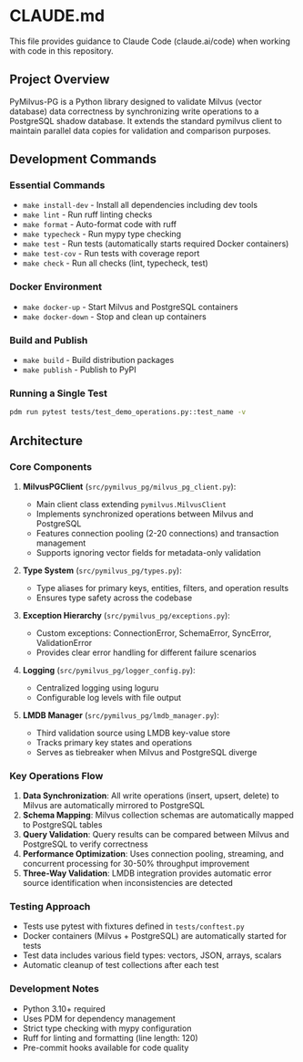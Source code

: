 # CLAUDE.md

This file provides guidance to Claude Code (claude.ai/code) when working with code in this repository.

## Project Overview

PyMilvus-PG is a Python library designed to validate Milvus (vector database) data correctness by synchronizing write operations to a PostgreSQL shadow database. It extends the standard pymilvus client to maintain parallel data copies for validation and comparison purposes.

## Development Commands

### Essential Commands
- `make install-dev` - Install all dependencies including dev tools
- `make lint` - Run ruff linting checks
- `make format` - Auto-format code with ruff
- `make typecheck` - Run mypy type checking
- `make test` - Run tests (automatically starts required Docker containers)
- `make test-cov` - Run tests with coverage report
- `make check` - Run all checks (lint, typecheck, test)

### Docker Environment
- `make docker-up` - Start Milvus and PostgreSQL containers
- `make docker-down` - Stop and clean up containers

### Build and Publish
- `make build` - Build distribution packages
- `make publish` - Publish to PyPI

### Running a Single Test
```bash
pdm run pytest tests/test_demo_operations.py::test_name -v
```

## Architecture

### Core Components

1. **MilvusPGClient** (`src/pymilvus_pg/milvus_pg_client.py`):
   - Main client class extending `pymilvus.MilvusClient`
   - Implements synchronized operations between Milvus and PostgreSQL
   - Features connection pooling (2-20 connections) and transaction management
   - Supports ignoring vector fields for metadata-only validation

2. **Type System** (`src/pymilvus_pg/types.py`):
   - Type aliases for primary keys, entities, filters, and operation results
   - Ensures type safety across the codebase

3. **Exception Hierarchy** (`src/pymilvus_pg/exceptions.py`):
   - Custom exceptions: ConnectionError, SchemaError, SyncError, ValidationError
   - Provides clear error handling for different failure scenarios

4. **Logging** (`src/pymilvus_pg/logger_config.py`):
   - Centralized logging using loguru
   - Configurable log levels with file output

5. **LMDB Manager** (`src/pymilvus_pg/lmdb_manager.py`):
   - Third validation source using LMDB key-value store
   - Tracks primary key states and operations
   - Serves as tiebreaker when Milvus and PostgreSQL diverge

### Key Operations Flow

1. **Data Synchronization**: All write operations (insert, upsert, delete) to Milvus are automatically mirrored to PostgreSQL
2. **Schema Mapping**: Milvus collection schemas are automatically mapped to PostgreSQL tables
3. **Query Validation**: Query results can be compared between Milvus and PostgreSQL to verify correctness
4. **Performance Optimization**: Uses connection pooling, streaming, and concurrent processing for 30-50% throughput improvement
5. **Three-Way Validation**: LMDB integration provides automatic error source identification when inconsistencies are detected

### Testing Approach

- Tests use pytest with fixtures defined in `tests/conftest.py`
- Docker containers (Milvus + PostgreSQL) are automatically started for tests
- Test data includes various field types: vectors, JSON, arrays, scalars
- Automatic cleanup of test collections after each test

### Development Notes

- Python 3.10+ required
- Uses PDM for dependency management
- Strict type checking with mypy configuration
- Ruff for linting and formatting (line length: 120)
- Pre-commit hooks available for code quality